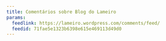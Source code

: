 ```yaml
---
title: Comentários sobre Blog do Lameiro
params:
  feedlink: https://lameiro.wordpress.com/comments/feed/
  feedid: 71fae5e1323b6398e615e469113d49d0
---
```

